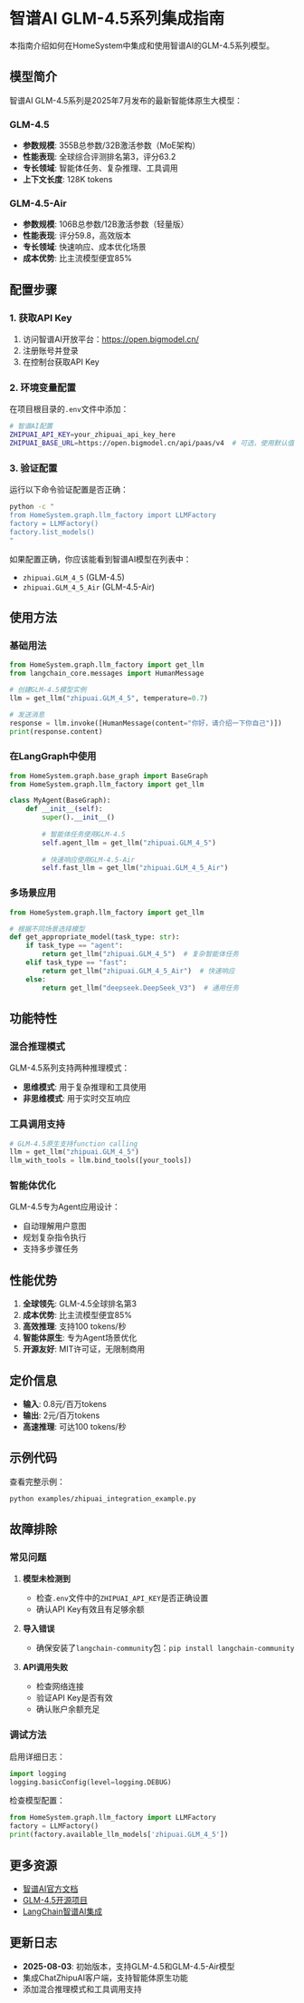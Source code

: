 # 智谱AI GLM-4.5系列集成指南

本指南介绍如何在HomeSystem中集成和使用智谱AI的GLM-4.5系列模型。

## 模型简介

智谱AI GLM-4.5系列是2025年7月发布的最新智能体原生大模型：

### GLM-4.5
- **参数规模**: 355B总参数/32B激活参数（MoE架构）
- **性能表现**: 全球综合评测排名第3，评分63.2
- **专长领域**: 智能体任务、复杂推理、工具调用
- **上下文长度**: 128K tokens

### GLM-4.5-Air  
- **参数规模**: 106B总参数/12B激活参数（轻量版）
- **性能表现**: 评分59.8，高效版本
- **专长领域**: 快速响应、成本优化场景
- **成本优势**: 比主流模型便宜85%

## 配置步骤

### 1. 获取API Key

1. 访问智谱AI开放平台：https://open.bigmodel.cn/
2. 注册账号并登录
3. 在控制台获取API Key

### 2. 环境变量配置

在项目根目录的`.env`文件中添加：

```bash
# 智谱AI配置
ZHIPUAI_API_KEY=your_zhipuai_api_key_here
ZHIPUAI_BASE_URL=https://open.bigmodel.cn/api/paas/v4  # 可选，使用默认值
```

### 3. 验证配置

运行以下命令验证配置是否正确：

```bash
python -c "
from HomeSystem.graph.llm_factory import LLMFactory
factory = LLMFactory()
factory.list_models()
"
```

如果配置正确，你应该能看到智谱AI模型在列表中：
- `zhipuai.GLM_4_5` (GLM-4.5)  
- `zhipuai.GLM_4_5_Air` (GLM-4.5-Air)

## 使用方法

### 基础用法

```python
from HomeSystem.graph.llm_factory import get_llm
from langchain_core.messages import HumanMessage

# 创建GLM-4.5模型实例
llm = get_llm("zhipuai.GLM_4_5", temperature=0.7)

# 发送消息
response = llm.invoke([HumanMessage(content="你好，请介绍一下你自己")])
print(response.content)
```

### 在LangGraph中使用

```python
from HomeSystem.graph.base_graph import BaseGraph
from HomeSystem.graph.llm_factory import get_llm

class MyAgent(BaseGraph):
    def __init__(self):
        super().__init__()
        
        # 智能体任务使用GLM-4.5
        self.agent_llm = get_llm("zhipuai.GLM_4_5")
        
        # 快速响应使用GLM-4.5-Air
        self.fast_llm = get_llm("zhipuai.GLM_4_5_Air")
```

### 多场景应用

```python
from HomeSystem.graph.llm_factory import get_llm

# 根据不同场景选择模型
def get_appropriate_model(task_type: str):
    if task_type == "agent":
        return get_llm("zhipuai.GLM_4_5")  # 复杂智能体任务
    elif task_type == "fast":
        return get_llm("zhipuai.GLM_4_5_Air")  # 快速响应
    else:
        return get_llm("deepseek.DeepSeek_V3")  # 通用任务
```

## 功能特性

### 混合推理模式
GLM-4.5系列支持两种推理模式：
- **思维模式**: 用于复杂推理和工具使用
- **非思维模式**: 用于实时交互响应

### 工具调用支持
```python
# GLM-4.5原生支持function calling
llm = get_llm("zhipuai.GLM_4_5")
llm_with_tools = llm.bind_tools([your_tools])
```

### 智能体优化
GLM-4.5专为Agent应用设计：
- 自动理解用户意图
- 规划复杂指令执行
- 支持多步骤任务

## 性能优势

1. **全球领先**: GLM-4.5全球排名第3
2. **成本优势**: 比主流模型便宜85%
3. **高效推理**: 支持100 tokens/秒
4. **智能体原生**: 专为Agent场景优化
5. **开源友好**: MIT许可证，无限制商用

## 定价信息

- **输入**: 0.8元/百万tokens
- **输出**: 2元/百万tokens
- **高速推理**: 可达100 tokens/秒

## 示例代码

查看完整示例：
```bash
python examples/zhipuai_integration_example.py
```

## 故障排除

### 常见问题

1. **模型未检测到**
   - 检查`.env`文件中的`ZHIPUAI_API_KEY`是否正确设置
   - 确认API Key有效且有足够余额

2. **导入错误**
   - 确保安装了`langchain-community`包：`pip install langchain-community`

3. **API调用失败**
   - 检查网络连接
   - 验证API Key是否有效
   - 确认账户余额充足

### 调试方法

启用详细日志：
```python
import logging
logging.basicConfig(level=logging.DEBUG)
```

检查模型配置：
```python
from HomeSystem.graph.llm_factory import LLMFactory
factory = LLMFactory()
print(factory.available_llm_models['zhipuai.GLM_4_5'])
```

## 更多资源

- [智谱AI官方文档](https://open.bigmodel.cn/dev/api)
- [GLM-4.5开源项目](https://github.com/zai-org/GLM-4.5)
- [LangChain智谱AI集成](https://python.langchain.com/docs/integrations/chat/zhipuai/)

## 更新日志

- **2025-08-03**: 初始版本，支持GLM-4.5和GLM-4.5-Air模型
- 集成ChatZhipuAI客户端，支持智能体原生功能
- 添加混合推理模式和工具调用支持